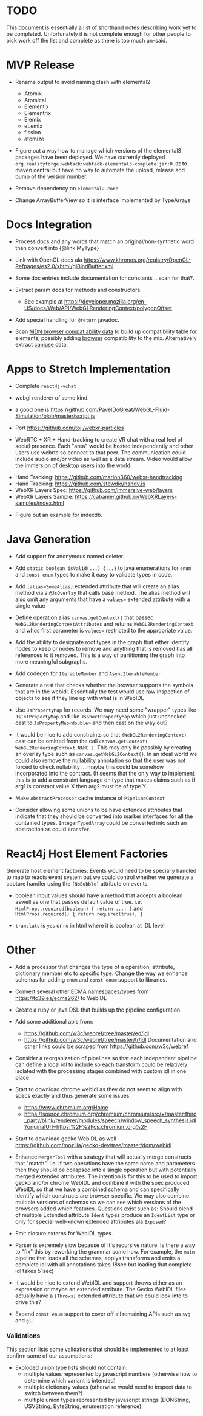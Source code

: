 # TODO

This document is essentially a list of shorthand notes describing work yet to be completed.
Unfortunately it is not complete enough for other people to pick work off the list and
complete as there is too much un-said.

# MVP Release

* Rename output to avoid naming clash with elemental2
  - Atomix
  - Atomical
  - Elementix
  - Elementrix
  - Elemix
  - eLemix
  - fission
  - atomize

* Figure out a way how to manage which versions of the elemental3 packages have been deployed. We
  have currently deployed `org.realityforge.webtack:webtack-elemental3-complete:jar:0.02` to maven central
  but have no way to automate the upload, release and bump of the version number.

* Remove dependency on `elemental2-core`

* Change ArrayBufferView so it is interface implemented by TypeArrays

# Docs Integration

* Process docs and any words that match an original/non-synthetic word then convert into {@link MyType}

* Link with OpenGL docs ala https://www.khronos.org/registry/OpenGL-Refpages/es2.0/xhtml/glBindBuffer.xml

* Some doc entries include documentation for constants .. scan for that?.

* Extract param docs for methods and constructors.
  - See example at https://developer.mozilla.org/en-US/docs/Web/API/WebGLRenderingContext/polygonOffset

* Add special handling for `@return` javadoc.

* Scan [MDN browser compat ability data](https://github.com/mdn/browser-compat-data/tree/master/api) to
  build up compatibility table for elements, possibly adding
  [browser](https://github.com/mdn/browser-compat-data/tree/master/browsers) compatibility to the mix.
  Alternatively extract [caniuse](https://github.com/Fyrd/caniuse) data.

# Apps to Stretch Implementation

* Complete `react4j-vchat`

* webgl renderer of some kind.
 - a good one is https://github.com/PavelDoGreat/WebGL-Fluid-Simulation/blob/master/script.js

* Port https://github.com/toji/webxr-particles

* WebRTC + XR + Hand-tracking to create VR chat with a real feel of social presence. Each "area" would be hosted
  independently and other users use webrtc so connect to that peer. The communication could include audio and/or
  video as well as a data stream. Video would allow the immersion of desktop users into the world.
 - Hand Tracking: https://github.com/marlon360/webxr-handtracking
 - Hand Tracking: https://github.com/stewdio/handy.js
 - WebXR Layers Spec: https://github.com/immersive-web/layers
 - WebXR Layers Sample: https://cabanier.github.io/WebXRLayers-samples/index.html

* Figure out an example for indexdb.

# Java Generation

* Add support for anonymous named deleter.

* Add `static boolean isValid(...) {...}` to java enumerations for `enum` and `const enum` types to make it easy to validate types in code.

* Add `[alias=SomeAlias]` extended attribute that will create an alias method via a `@JsOverlay` that calls base
  method. The alias method will also omit any arguments that have a `values=` extended attribute with a single value

* Define operation alias `canvas.getContext()` that passed `WebGL2RenderingContextAttributes` and returns
  `WebGL2RenderingContext` and whos first  parameter is `values=` restricted to the appropriate value.

* Add the ability to designate root types in the graph that either identify nodes to keep or nodes to remove
  and anything that is removed has all references to it removed. This is a way of partitioning the graph into
  more meaningful subgraphs.

* Add codegen for `IterableMember` and `AsyncIterableMember`

* Generate a test that checks whether the browser supports the symbols that are in the webidl. Essentially the test
  would use raw inspection of objects to see if they line up with what is in WebIDL

* Use `JsPropertyMap` for records. We may need some "wrapper" types like `JsIntPropertyMap` and like `JsShortPropertyMap`
  which just unchecked cast to `JsPropertyMap<double>` and then cast on the way out?

* It would be nice to add constraints so that `(WebGL2RenderingContext)` cast can be omitted from the call
  `canvas.getContext( WebGL2RenderingContext.NAME )`. This may only be possibly by creating an overlay type such as
  `canvas.getWebGL2Context()`. In an ideal world we could also remove the nullability annotation so that the user
  was not forced to check nullability ... maybe this could be somehow incorporated into the contract. (It seems that
  the only way to implement this is to add a constraint language on type that makes claims such as if arg1 is constant
  value X then arg2 must be of type Y.

* Make `AbstractProcessor` cache instance of `PipelineContext`

* Consider allowing some unions to be have extended attributes that indicate that they should be converted into
  marker interfaces for all the contained types. `IntegerTypedArray` could be converted into such an abstraction
  as could `Transfer`

# React4j Host Element Factories

Generate host element factories: Events would need to be specially handled to map to reacts event system but we could control whether we generate a capture handler using the `[NoBubble]` attribute on events.

* boolean input values should have a method that accepts a boolean aswell as one that passes default value of true. i.e. `HtmlProps.required(boolean) { return ...; }` and `HtmlProps.required() { return required(true); }`

* `translate` is `yes` or `no` in html where it is boolean at IDL level

# Other

* Add a processor that changes the type of a operation, attribute, dictionary member etc to specific type.
  Change the way we enhance schemas for adding `enum` and `const enum` support to libraries.

* Convert several other ECMA namespaces/types from https://tc39.es/ecma262/ to WebIDL

* Create a ruby or java DSL that builds up the pipeline configuration.

* Add some additional apis from:
  - https://github.com/w3c/webref/tree/master/ed/idl
  - https://github.com/w3c/webref/tree/master/tr/idl
  Documentation and other links could be scraped from https://github.com/w3c/webref

* Consider a reorganization of pipelines so that each independent pipeline can define a local idl to
  include so each transform could be relatively isolated with the processing stages combined with custom
  idl in one place

* Start to download chrome webidl as they do not seem to align with specs exactly and thus generate some issues.
  - https://www.chromium.org/Home
  - https://source.chromium.org/chromium/chromium/src/+/master:third_party/blink/renderer/modules/speech/window_speech_synthesis.idl?originalUrl=https:%2F%2Fcs.chromium.org%2F

* Start to download gecko WebIDL as well https://github.com/mozilla/gecko-dev/tree/master/dom/webidl

* Enhance `MergerTool` with a strategy that will actually merge constructs that "match". i.e. If two operations
  have the same name and parameters then they should be collapsed into a single operation but with potentially
  merged extended attributes. The intention is for this to be used to import gecko and/or chrome WebIDL and combine
  it with the spec produced WebIDL so that we have a combined schema and can specifically identify which constructs
  are browser specific. We may also combine multiple versions of schemas so we can see which versions of the browsers
  added which features. Questions exist such as: Should blend of multiple Extended attribute `Ident` types produce
  an `IdentList` type or only for special well-known extended attributes ala `Exposed`?

* Emit closure externs for WebIDL types.

* Parser is extremely slow because of it's recursive nature. Is there a way to "fix" this by reworking the
  grammar some how. For example, the `main` pipeline that loads all the schemas, applys transforms and emits
  a complete idl with all annotations takes 18sec but loading that complete idl takes 51sec)

* It would be nice to extend WebIDL and support throws either as an expression or maybe an extended attribute.
  The Gecko WebIDL files actually have a `[Throws]` extended attribute that we could look into to drive this?

* Expand `const enum` support to cover off all remaining APIs such as `svg` and `gl`.

### Validations

This section lists some validations that should be implemented to at least confirm some of our assumptions:

* Exploded union type lists should not contain:
  * multiple values represented by javascript numbers (otherwise how to determine which variant is intended)
  * multiple dictionary values (otherwise would need to inspect data to switch between them?)
  * multiple union types represented by javascript strings (DONString, USVString, ByteString, enumeration reference)
